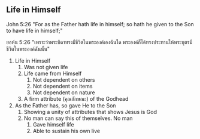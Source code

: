 Life in Himself
---

John 5:26 "For as the Father hath life in himself; so hath he given to the Son to have life in himself;"

ยอห์น 5:26 "เพราะว่าพระบิดาทรงมีชีวิตในพระองค์เองฉันใด พระองค์ก็ได้ทรงประทานให้พระบุตรมีชีวิตในพระองค์ฉันนั้น"

1. Life in Himself
	1. Was not given life
	2. Life came from Himself
		1. Not dependent on others
		2. Not dependent on items
		3. Not dependent on nature
	3. A firm attribute (คุณลักษณะ) of the Godhead
2. As the Father has, so gave He to the Son
	1. Showing a unity of attributes that shows Jesus is God
	2. No man can say this of themselves. No man
		1. Gave himself life
		2. Able to sustain his own live